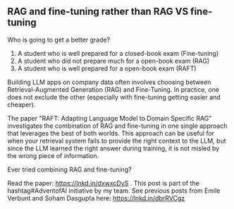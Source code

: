 ## RAG and fine-tuning rather than RAG VS fine-tuning

Who is going to get a better grade?
1. A student who is well prepared for a closed-book exam (Fine-tuning)
2. A student who did not prepare much for a open-book exam (RAG)
3. A student who is well prepared for a open-book exam (RAFT)
 
Building LLM apps on company data often involves choosing between Retrieval-Augmented Generation (RAG) and Fine-Tuning. In practice, one does not exclude the other (especially with fine-tuning getting easier and cheaper).
 
The paper "RAFT: Adapting Language Model to Domain Specific RAG" investigates the combination of RAG and fine-tuning in one single approach that leverages the best of both worlds. This approach can be useful for when your retrieval system fails to provide the right context to the LLM, but since the LLM learned the right answer during training, it is not misled by the wrong piece of information. 
 
Ever tried combining RAG and fine-tuning?
 
Read the paper: https://lnkd.in/dxwxcDyS . This post is part of the hashtag#AdventofAI initiative by my team. See previous posts from Emile Verbunt and Soham Dasgupta here: https://lnkd.in/dbrRVCgz
